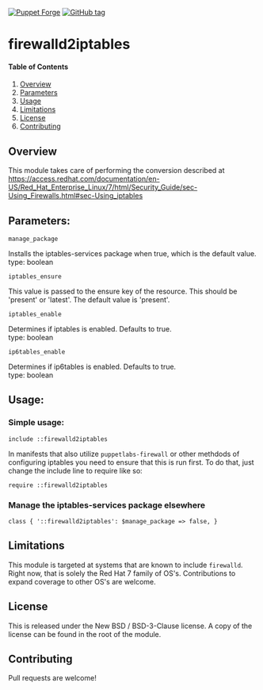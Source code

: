 [![Puppet Forge][pf-img]][pf-link] [![GitHub tag][gh-tag-img]][gh-link]

# firewalld2iptables

#### Table of Contents

1. [Overview](#overview)
2. [Parameters](#parameters)
3. [Usage](#usage)
4. [Limitations](#limitations)
5. [License](#license)
6. [Contributing](#contributing)

## Overview

This module takes care of performing the conversion described at
https://access.redhat.com/documentation/en-US/Red_Hat_Enterprise_Linux/7/html/Security_Guide/sec-Using_Firewalls.html#sec-Using_iptables

## Parameters:

`manage_package`        

Installs the iptables-services package when true,
which is the default value.  
type: boolean

`iptables_ensure`

This value is passed to the ensure key of the
resource. This should be 'present' or 'latest'.
The default value is 'present'.

`iptables_enable`

Determines if iptables is enabled.
Defaults to true.  
type: boolean

`ip6tables_enable`

Determines if ip6tables is enabled.
Defaults to true.  
type: boolean

## Usage:

### Simple usage:

```puppet
include ::firewalld2iptables
```

In manifests that also utilize `puppetlabs-firewall` or other methdods of configuring iptables you
need to ensure that this is run first. To do that, just change the include line to require like so:

```puppet
require ::firewalld2iptables
```

### Manage the iptables-services package elsewhere

```puppet
class { '::firewalld2iptables': $manage_package => false, }
```

## Limitations

This module is targeted at systems that are known to include `firewalld`. Right now, that is solely the Red Hat 7 family
of OS's. Contributions to expand coverage to other OS's are welcome.

## License

This is released under the New BSD / BSD-3-Clause license. A copy of the license
can be found in the root of the module.

## Contributing

Pull requests are welcome!

[gh-tag-img]: https://img.shields.io/github/tag/genebean/genebean-firewalld2iptables.svg
[gh-link]: https://github.com/genebean/genebean-firewalld2iptables
[pf-img]: https://img.shields.io/puppetforge/v/genebean/firewalld2iptables.svg
[pf-link]: https://forge.puppetlabs.com/genebean/firewalld2iptables
